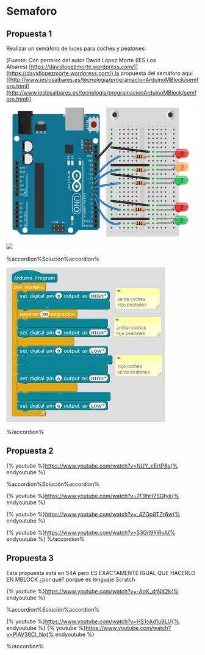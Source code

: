 
# Semaforo

## Propuesta 1

Realizar un semáforo de luces para coches y peatones:

[Fuente: Con permiso del autor David López Morte (IES Los Albares) [https://davidlopezmorte.wordpress.com/]](https://davidlopezmorte.wordpress.com/) la propuesta del semáforo aquí [[http://www.ieslosalbares.es/tecnologia/programacionArduinoMBlock/semforo.html](http://www.ieslosalbares.es/tecnologia/programacionArduinoMBlock/semforo.html)]

<img src="img/semaforo2.jpg" width="542" height="338" />

![](/assets/Selección_036.png)

%accordion%Solución%accordion%

<img src="img/actividad2-1.jpg" width="416" height="405" />


%/accordion%


## Propuesta 2
{% youtube %}https://www.youtube.com/watch?v=NUY_cErtP8s{% endyoutube %}

%accordion%Solución%accordion%

{% youtube %}https://www.youtube.com/watch?v=7F9hH7SGfyk{% endyoutube %}

{% youtube %}https://www.youtube.com/watch?v=_4ZOp9TZr6w{% endyoutube %}

{% youtube %}https://www.youtube.com/watch?v=53Git9YiRvA{% endyoutube %}
%/accordion%



## Propuesta 3

Esta propuesta está en S4A pero ES EXACTAMENTE IGUAL QUE HACERLO EN MBLOCK ¿por qué? porque es lenguaje Scratch

{% youtube %}https://www.youtube.com/watch?v=-AqK_drNX2k{% endyoutube %}

%accordion%Solución%accordion%

{% youtube %}https://www.youtube.com/watch?v=HS1cAd1u9LU{% endyoutube %}
{% youtube %}https://www.youtube.com/watch?v=PlAV36CI_No{% endyoutube %}

%/accordion%
